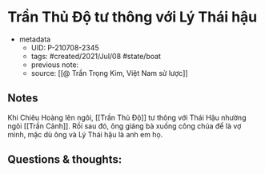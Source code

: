 ---
---

# Trần Thủ Độ tư thông với Lý Thái hậu

- metadata
	- UID: P-210708-2345
	- tags: #created/2021/Jul/08 #state/boat 
	- previous note: 
	- source: [[@ Trần Trọng Kim, Việt Nam sử lược]]

## Notes
Khi Chiêu Hoàng lên ngôi, [[Trần Thủ Độ]] tư thông với Thái Hậu nhường ngôi [[Trần Cảnh]]. Rồi sau đó, ông giáng bà xuống công chúa để là vợ mình, mặc dù ông và Lý Thái hậu là anh em họ.

## Questions & thoughts:


